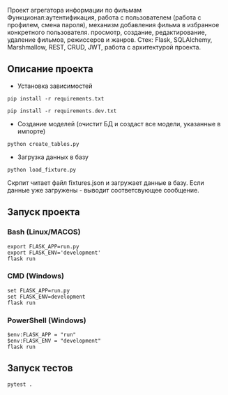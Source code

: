 Проект агрегатора информации по фильмам
Функционал:аутентификация, работа с пользователем (работа с профилем, смена пароля), механизм добавления фильма в избранное конкретного пользователя. просмотр, создание, редактирование, удаление фильмов, режиссеров и жанров. 
Стек: Flask, SQLAlchemy, Marshmallow, REST, CRUD, JWT, работа с архитектурой проекта.

## Описание проекта
- Установка зависимостей
```shell
pip install -r requirements.txt

pip install -r requirements.dev.txt
```

- Создание моделей (очистит БД и создаст все модели, указанные в импорте)
```shell
python create_tables.py
```

- Загрузка данных в базу
```shell
python load_fixture.py
```
Скрпит читает файл fixtures.json и загружает данные в базу. Если данные уже загружены - выводит соответсвующее сообщение. 

## Запуск проекта

### Bash (Linux/MACOS)
```shell
export FLASK_APP=run.py
export FLASK_ENV='development'
flask run
```

### CMD (Windows)
```shell
set FLASK_APP=run.py
set FLASK_ENV=development
flask run
```

### PowerShell (Windows)
```shell
$env:FLASK_APP = "run"
$env:FLASK_ENV = "development"
flask run
```

## Запуск тестов
```shell
pytest .
```

